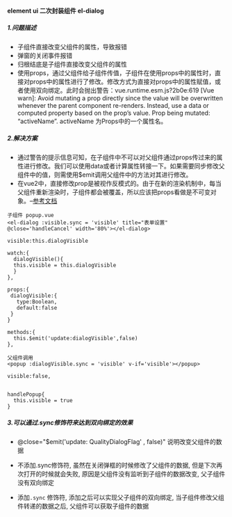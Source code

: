#### element ui 二次封装组件 el-dialog 

##### 1.问题描述

-  子组件直接改变父组件的属性，导致报错
-  弹窗的关闭事件报错
- 归根结底是子组件直接改变父组件的属性
- 使用props，通过父组件给子组件传值，子组件在使用props中的属性时，直接对props中的属性进行了修改。修改方式为直接对props中的属性赋值，或者使用双向绑定。此时会抛出警告：vue.runtime.esm.js?2b0e:619 [Vue warn]: Avoid mutating a prop directly since the value will be overwritten whenever the parent component re-renders. Instead, use a data or computed property based on the prop’s value. Prop being mutated: “activeName”. activeName 为Props中的一个属性名。
   

##### 2.解决方案

- 通过警告的提示信息可知，在子组件中不可以对父组件通过props传过来的属性进行修改。我们可以使用data或者计算属性转接一下。如果需要同步修改父组件中的值，则需使用$emit调用父组件中的方法对其进行修改。
- 在vue2中，直接修改prop是被视作反模式的。由于在新的渲染机制中，每当父组件重新渲染时，子组件都会被覆盖，所以应该把props看做是不可变对象。–[参考文档](https://blog.csdn.net/u014520745/article/details/75455979)

```
子组件 popup.vue
<el-dialog :visible.sync = 'visible' title="表单设置" @close='handleCancel' width='80%'></el-dialog>

visible:this.dialogVisible

watch:{
  dialogVisible(){
  this.visible = this.dialogVisible
  }
},

props:{
 dialogVisible:{
   type:Boolean,
   default:false
 }
}

methods:{
  this.$emit('update:dialogVisible',false)
},
```

```
父组件调用
<popup :dialogVisible.sync = 'visible' v-if='visible'></popup>

visible:false,


handlePopup{
  this.visible = true
}
```

##### 3.可以通过.sync修饰符来达到双向绑定的效果

- @close="$emit('update: QualityDialogFlag' , false)" 说明改变父组件的数据

- 不添加.sync修饰符, 虽然在关闭弹框的时候修改了父组件的数据, 但是下次再次打开的时候就会失败, 原因是父组件没有监听到子组件的数据改变, 父子组件没有双向绑定
- 添加`.sync` 修饰符, 添加之后可以实现父子组件的双向绑定, 当子组件修改父组件转递的数据之后, 父组件可以获取子组件的数据
  

 

